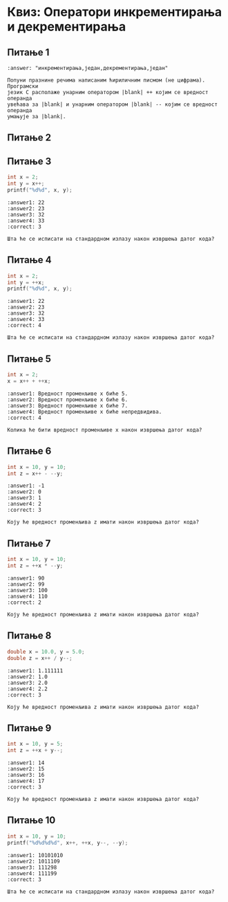 # Квиз: Оператори инкрементирања и декрементирања

## Питање 1

```{fitb}
:answer: "инкрементирања,један,декрементирања,један"

Попуни празнине речима написаним ћириличним писмом (не цифрама). Програмски
језик C располаже унарним оператором |blank| ++ којим се вредност операнда
увећава за |blank| и унарним оператором |blank| -- којим се вредност операнда
умањује за |blank|.
```

## Питање 2

<!---
```{dragndrop}
- ++x; ||| наредбом је префиксно инкрементирана променљива x
- --x; ||| наредбом је префиксно декрементирана променљива x
- x++; ||| наредбом је постфиксно инкрементирана променљива x
- x--; ||| наредбом је постфиксно декрементирана променљива x

Нека је наредбом int x = 1; иницијализована целобројна променљива x. Повежи
наредбе на левој страни са значењем наредбе на десној страни.
```
-->

## Питање 3

```c
int x = 2;
int y = x++;
printf("%d%d", x, y);
```

```{mchoice}
:answer1: 22
:answer2: 23
:answer3: 32
:answer4: 33
:correct: 3

Шта ће се исписати на стандардном излазу након извршења датог кода?
```

## Питање 4

```c
int x = 2;
int y = ++x;
printf("%d%d", x, y);
```

```{mchoice}
:answer1: 22
:answer2: 23
:answer3: 32
:answer4: 33
:correct: 4

Шта ће се исписати на стандардном излазу након извршења датог кода?
```

## Питање 5

```c
int x = 2;
x = x++ + ++x;
```

```{mchoice}
:answer1: Вредност променљивe x биће 5.
:answer2: Вредност променљивe x биће 6.
:answer3: Вредност променљивe x биће 7.
:answer4: Вредност променљивe x биће непредвидива.
:correct: 4

Колика ће бити вредност променљивe x након извршења датог кода?
```

## Питање 6

```c
int x = 10, y = 10;
int z = x++ - --y;
```

```{mchoice}
:answer1: -1
:answer2: 0
:answer3: 1
:answer4: 2
:correct: 3

Коју ће вредност променљива z имати након извршења датог кода?
```

## Питање 7

```c
int x = 10, y = 10;
int z = ++x * --y;
```

```{mchoice}
:answer1: 90
:answer2: 99
:answer3: 100
:answer4: 110
:correct: 2

Коју ће вредност променљива z имати након извршења датог кода?
```

## Питање 8

```c
double x = 10.0, y = 5.0;
double z = x++ / y--;
```

```{mchoice}
:answer1: 1.111111
:answer2: 1.0
:answer3: 2.0
:answer4: 2.2
:correct: 3

Коју ће вредност променљива z имати након извршења датог кода?
```

## Питање 9

```c
int x = 10, y = 5;
int z = ++x + y--;
```

```{mchoice}
:answer1: 14
:answer2: 15
:answer3: 16
:answer4: 17
:correct: 3

Коју ће вредност променљива z имати након извршења датог кода?
```

## Питање 10

```c
int x = 10, y = 10;
printf("%d%d%d%d", x++, ++x, y--, --y);
```

```{mchoice}
:answer1: 10101010
:answer2: 1011109
:answer3: 111298
:answer4: 111199
:correct: 3

Шта ће се исписати на стандардном излазу након извршења датог кода?
```
